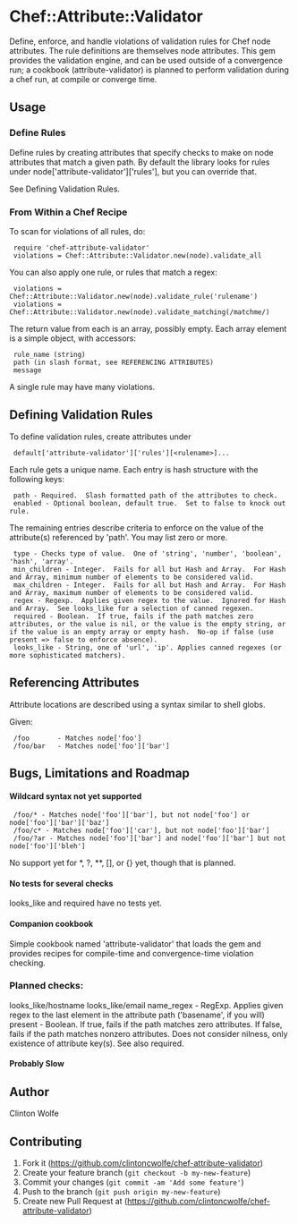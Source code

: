 # Chef::Attribute::Validator

Define, enforce, and handle violations of validation rules for Chef node
attributes.  The rule definitions are themselves node attributes.  This 
gem provides the validation engine, and can be used outside of a 
convergence run; a cookbook (attribute-validator) is planned to perform
validation during a chef run, at compile or converge time.

## Usage

### Define Rules

Define rules by creating attributes that specify checks to make on node 
attributes that match a given path.  By default the library looks for rules
under node['attribute-validator']['rules'], but you can override that.

See Defining Validation Rules.

### From Within a Chef Recipe

To scan for violations of all rules, do:

     require 'chef-attribute-validator'
     violations = Chef::Attribute::Validator.new(node).validate_all

You can also apply one rule, or rules that match a regex:

     violations = Chef::Attribute::Validator.new(node).validate_rule('rulename')
     violations = Chef::Attribute::Validator.new(node).validate_matching(/matchme/)

The return value from each is an array, possibly empty.  Each array element is a simple object, with accessors:

     rule_name (string)
     path (in slash format, see REFERENCING ATTRIBUTES)
     message

A single rule may have many violations.

## Defining Validation Rules

To define validation rules, create attributes under 

     default['attribute-validator']['rules'][<rulename>]...

Each rule gets a unique name.  Each entry is hash structure with the following keys:

     path - Required.  Slash formatted path of the attributes to check.  
     enabled - Optional boolean, default true.  Set to false to knock out rule.

The remaining entries describe criteria to enforce on the value of the attribute(s) 
referenced by 'path'.  You may list zero or more.

     type - Checks type of value.  One of 'string', 'number', 'boolean', 'hash', 'array'.
     min_children - Integer.  Fails for all but Hash and Array.  For Hash and Array, minimum number of elements to be considered valid.
     max_children - Integer.  Fails for all but Hash and Array.  For Hash and Array, maximum number of elements to be considered valid.
     regex - Regexp.  Applies given regex to the value.  Ignored for Hash and Array.  See looks_like for a selection of canned regexen.
     required - Boolean.  If true, fails if the path matches zero attributes, or the value is nil, or the value is the empty string, or if the value is an empty array or empty hash.  No-op if false (use present => false to enforce absence).
     looks_like - String, one of 'url', 'ip'. Applies canned regexes (or more sophisticated matchers).

## Referencing Attributes

Attribute locations are described using a syntax similar to shell globs.

Given:

     /foo       - Matches node['foo']
     /foo/bar   - Matches node['foo']['bar']

## Bugs, Limitations and Roadmap

#### Wildcard syntax not yet supported

     /foo/* - Matches node['foo']['bar'], but not node['foo'] or node['foo']['bar']['baz']
     /foo/c* - Matches node['foo']['car'], but not node['foo']['bar']
     /foo/?ar - Matches node['foo']['bar'] and node['foo']['bar'] but not node['foo']['bleh']

No support yet for *, ?, **, [<charclass>], or {<alternatives>} yet, though that is planned.

#### No tests for several checks

looks_like and required have no tests yet.

#### Companion cookbook

Simple cookbook named 'attribute-validator' that loads the gem and provides recipes for compile-time and convergence-time violation checking.

### Planned checks:

   looks_like/hostname
   looks_like/email
   name_regex - RegExp.  Applies given regex to the last element in the attribute path ('basename', if you will)   
   present - Boolean.  If true, fails if the path matches zero attributes.  If false, fails if the path matches nonzero attributes.  Does not consider nilness, only existence of attribute key(s).  See also required.



#### Probably Slow

## Author

Clinton Wolfe

## Contributing

1. Fork it (https://github.com/clintoncwolfe/chef-attribute-validator)
2. Create your feature branch (`git checkout -b my-new-feature`)
3. Commit your changes (`git commit -am 'Add some feature'`)
4. Push to the branch (`git push origin my-new-feature`)
5. Create new Pull Request at (https://github.com/clintoncwolfe/chef-attribute-validator)
